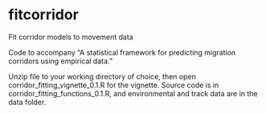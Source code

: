 # fitcorridor
Fit corridor models to movement data

Code to accompany “A statistical framework for predicting migration corridors using empirical data.”

Unzip file to your working directory of choice, then open corridor_fitting_vignette_0.1.R for the vignette. Source code is in corridor_fitting_functions_0.1.R, and environmental and track data are in the data folder. 
